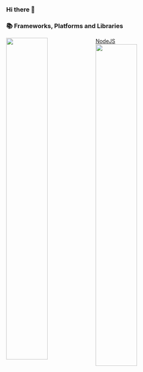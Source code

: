 ### Hi there 👋

### 📚 Frameworks, Platforms and Libraries
[NodeJS](https://img.shields.io/badge/node.js-6DA55F?style=for-the-badge&logo=node.js&logoColor=white)
<img align="left" width= 47% src="https://github-readme-stats.vercel.app/api?username=Brenda309&show_icons=true&theme=radical" />
<img align="left" width= 47% src="https://github-readme-stats.vercel.app/api/top-langs/?username=Brenda309&layout=compact" />
